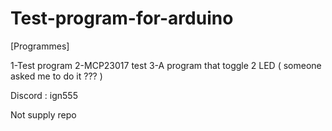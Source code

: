 # Test-program-for-arduino
[Programmes]

1-Test program 
2-MCP23017 test
3-A program that toggle 2 LED ( someone asked me to do it ??? ) 

Discord : ign555

Not supply repo

